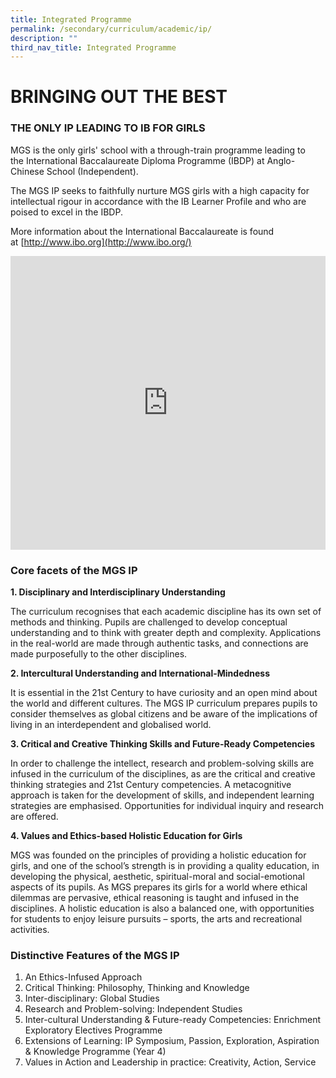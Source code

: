 ```yaml
---
title: Integrated Programme
permalink: /secondary/curriculum/academic/ip/
description: ""
third_nav_title: Integrated Programme
---
```

# BRINGING OUT THE BEST

### THE ONLY IP LEADING TO IB FOR GIRLS

MGS is the only girls' school with a through-train programme leading to the&nbsp;International Baccalaureate Diploma Programme (IBDP) at Anglo-Chinese School (Independent). 

The MGS IP seeks to faithfully nurture MGS girls with a high capacity for intellectual&nbsp;rigour in accordance with the IB Learner Profile and who are poised to excel in the IBDP.

More information about the International Baccalaureate is found at&nbsp;[http://www.ibo.org](http://www.ibo.org/)


<div style="width:100%; height:470px">
<iframe allowfullscreen="true" height="100%" width="100%" frameborder="0" src="https://docs.google.com/presentation/d/e/2PACX-1vScZdQ4Oq3rbqBaNDg1bHH4qTIbuH1_gHG5NawZ1DPgkLfViOppNLEAKe0G1GukrXLntDbwN3m5WapE/embed?start=false&amp;loop=false&amp;delayms=3000"></iframe>
</div>



### Core facets of the MGS IP


**1. Disciplinary and Interdisciplinary Understanding**

The curriculum recognises that each academic discipline has its own set of methods and thinking. Pupils are challenged to develop conceptual understanding and to think with greater depth and complexity. Applications in the real-world are made through authentic tasks, and connections are made purposefully to the other disciplines.

  

**2. Intercultural Understanding and International-Mindedness**

It is essential in the 21st Century to have curiosity and an open mind about the world and different cultures. The MGS IP curriculum prepares pupils to consider themselves as global citizens and be aware of the implications of living in an interdependent and globalised world.

  

**3. Critical and Creative Thinking Skills and Future-Ready Competencies**

In order to challenge the intellect, research and problem-solving skills are infused in the curriculum of the disciplines, as are the critical and creative thinking strategies and 21st Century competencies. A metacognitive approach is taken for the development of skills, and independent learning strategies are emphasised. Opportunities for individual inquiry and research are offered.&nbsp;

  

**4. Values and Ethics-based Holistic Education for Girls**

MGS was founded on the principles of providing a holistic education for girls, and one of the school’s strength is in providing a quality education, in developing the physical, aesthetic, spiritual-moral and social-emotional aspects of its pupils. As MGS prepares its girls for a world where ethical dilemmas are pervasive, ethical reasoning is taught and infused in the disciplines. A holistic education is also a balanced one, with opportunities for students to enjoy leisure pursuits – sports, the arts and recreational activities.

 

### Distinctive Features of the MGS IP
  
1.   An Ethics-Infused Approach
2.   Critical Thinking: Philosophy, Thinking and Knowledge
3.   Inter-disciplinary: Global Studies
4.   Research and Problem-solving: Independent Studies
5.   Inter-cultural Understanding &amp; Future-ready Competencies: Enrichment Exploratory Electives Programme
6.   Extensions of Learning: IP Symposium, Passion, Exploration, Aspiration &amp; Knowledge Programme (Year 4)
7.   Values in Action and Leadership in practice: Creativity, Action, Service